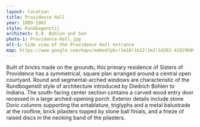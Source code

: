 ```yaml
---
layout: location
title: Providence Hall
year: 1889-1902
style: Rundbogenstil
architect: D.A. Bohlen and Son
photo-1: Providence-Hall.jpg
alt-1: Side view of the Providence Hall entrance
map: https://www.google.com/maps/embed?pb=!1m18!1m12!1m3!1d263.41929689701647!2d-87.46070143903208!3d39.50825796222586!2m3!1f0!2f39.368471915961614!3f0!3m2!1i1024!2i768!4f35!3m3!1m2!1s0x0%3A0x0!2zMznCsDMwJzM2LjciTiA4N8KwMjcnMzYuNiJX!5e1!3m2!1sen!2sus!4v1569248700187!5m2!1sen!2sus
---
```

Built of bricks made on the grounds, this primary residence of Sisters of Providence has a symmetrical, square plan arranged around a central open courtyard. Round and segmental-arched windows are characteristic of the Rundbogenstil style of architecture introduced by Diedrich Bohlen to Indiana. The south-facing center section contains a carved wood entry door recessed in a large arched-opening porch. Exterior details include stone Doric columns supporting the entablature, triglyphs and a metal balustrade at the roofline, brick pilasters topped by stone ball finials, and a frieze of raised discs in the necking band of the pilasters.
